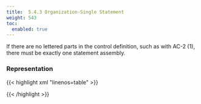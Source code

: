 ```yaml
---
title:  5.4.3 Organization-Single Statement
weight: 543
toc:
  enabled: true
---
```


If there are no lettered parts in the control definition, such as with AC-2 (1), there must be exactly one statement assembly.

### **Representation**

{{< highlight xml "linenos=table" >}}
<!-- system-implementation -->
   <control-implementation>
      <!-- cut -->
      <implemented-requirement control-id="ac-2.1">
         <statement statement-id="ac-2.1_smt"><!-- cut --></statement>
   </control-implementation>
{{< /highlight >}}